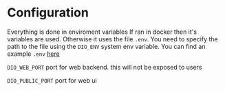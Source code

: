 # Configuration

Everything is done in enviroment variables
If ran in docker then it's variables are used.
Otherwise it uses the file `.env`.
You need to specify the path to the file using the `DIO_ENV` system env variable.
You can find an example `.env` [here](../.env.example)

`DIO_WEB_PORT`
port for web backend. this will not be exposed to users

`DIO_PUBLIC_PORT`
port for web ui
